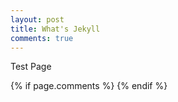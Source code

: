 ```yaml
---
layout: post
title: What's Jekyll
comments: true
---
```


Test Page

{% if page.comments %} {% endif %}
